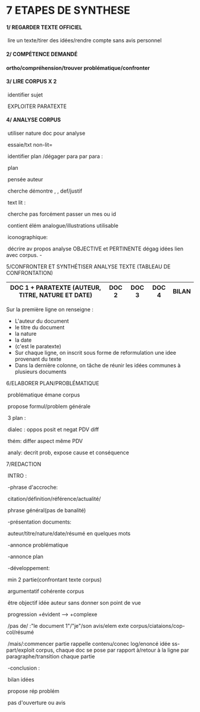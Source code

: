 # **7 ETAPES DE SYNTHESE**



#### 1/ REGARDER TEXTE OFFICIEL

​														lire un texte/tirer des idées/rendre compte sans avis personnel

#### 2/ COMPÉTENCE DEMANDÉ

#### 														ortho/compréhension/trouver problématique/confronter														

#### 3/ LIRE CORPUS X 2 

​																							identifier sujet

​																							 EXPLOITER PARATEXTE

#### 4/ ANALYSE CORPUS

​			utiliser nature doc pour analyse

​							essaie/txt non-lit=

​										identifier plan /dégager para par para :

​																											plan

​																										    pensée auteur 

​																											cherche démontre ,			,                                                                                                           def/justif

​								text lit :			

​											cherche pas forcément passer un mes ou id

​											contient élém analogue/illustrations utilisable

​								iconographique:

​															décrire av  propos analyse OBJECTIVE et PERTINENTE															dégag idées lien avec corpus.																								-

5/CONFRONTER ET SYNTHÉTISER ANALYSE TEXTE (TABLEAU DE CONFRONTATION)



| DOC 1 + PARATEXTE (AUTEUR, TITRE, NATURE ET DATE) | DOC 2 | DOC 3 | DOC 4 | BILAN |
| ------------------------------------------------- | ----- | ----- | ----- | ----- |

Sur la première ligne on renseigne :

* L'auteur du document
* le titre du document 
* la nature 
* la date
* (c'est le paratexte)
* Sur chaque ligne, on inscrit sous forme de reformulation une idee provenant du texte
* Dans la dernière colonne, on tâche de réunir les idées communes à plusieurs documents

6/ELABORER PLAN/PROBLÉMATIQUE

​																		problématique émane corpus

​																		propose formul/problem générale

​																		3 plan :

​																					 dialec : oppos posit et negat PDV diff

​																					 thém: differ aspect même PDV 

​																					analy: decrit prob, expose cause et conséquence

7/REDACTION

​	INTRO :

​				-phrase d'accroche:

​											       citation/définition/référence/actualité/

​													phrase général(pas de banalité)

​				-présentation documents:

​															auteur/titre/nature/date/résumé en quelques mots

​				-annonce problématique

​				-annonce plan

​				-développement:

​											min 2 partie(confrontant texte corpus)

​											argumentatif cohérente corpus

​											être objectif idée auteur sans donner son point de vue

​											progression +évident --> +complexe

​											/pas de/ :"le document 1"/"je"/son avis/elem exte corpus/ciataions/cop-col/résumé

​											/mais/:commencer partie rappelle contenu/conec log/enoncé idée ss-part/exploit corpus, chaque doc se pose par rapport à/retour à la ligne par paragraphe/transition chaque partie

​			-conclusion :

​								bilan idées

​								propose rép problém

​								pas d'ouverture ou avis

​															
